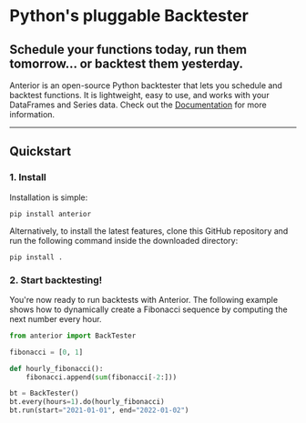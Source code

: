 # Python's pluggable Backtester

## Schedule your functions today, run them tomorrow... or backtest them yesterday.

Anterior is an open-source Python backtester that lets you schedule and backtest functions. 
It is lightweight, easy to use, and works with your DataFrames and Series data. Check out the
[Documentation](https://docs.cubyc.com/anterior) for more information.

--- 
## Quickstart

### 1. Install

Installation is simple:

```console
pip install anterior
```

Alternatively, to install the latest features, clone this GitHub repository and run the following command inside the downloaded directory:

```console
pip install .
```

### 2. Start backtesting!

You're now ready to run backtests with Anterior. 
The following example shows how to dynamically create a Fibonacci sequence
by computing the next number every hour.

```python
from anterior import BackTester

fibonacci = [0, 1]

def hourly_fibonacci():
    fibonacci.append(sum(fibonacci[-2:]))

bt = BackTester()
bt.every(hours=1).do(hourly_fibonacci)
bt.run(start="2021-01-01", end="2022-01-02")
```